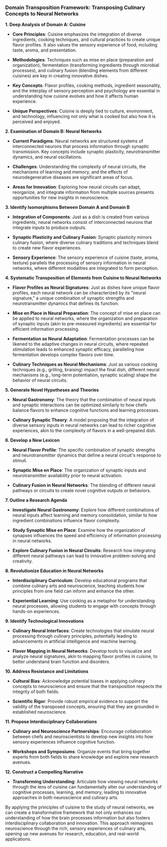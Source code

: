 ### Domain Transposition Framework: Transposing Culinary Concepts to Neural Networks

**1. Deep Analysis of Domain A: Cuisine**

- **Core Principles**: Cuisine emphasizes the integration of diverse ingredients, cooking techniques, and cultural practices to create unique flavor profiles. It also values the sensory experience of food, including taste, aroma, and presentation.

- **Methodologies**: Techniques such as mise en place (preparation and organization), fermentation (transforming ingredients through microbial processes), and culinary fusion (blending elements from different cuisines) are key in creating innovative dishes.

- **Key Concepts**: Flavor profiles, cooking methods, ingredient seasonality, and the interplay of sensory perception and psychology are essential in understanding how cuisine evolves and how it affects human experience.

- **Unique Perspectives**: Cuisine is deeply tied to culture, environment, and technology, influencing not only what is cooked but also how it is perceived and enjoyed.

**2. Examination of Domain B: Neural Networks**

- **Current Paradigms**: Neural networks are structured systems of interconnected neurons that process information through synaptic transmission. Key concepts include synaptic plasticity, neurotransmitter dynamics, and neural oscillations.

- **Challenges**: Understanding the complexity of neural circuits, the mechanisms of learning and memory, and the effects of neurodegenerative diseases are significant areas of focus.

- **Areas for Innovation**: Exploring how neural circuits can adapt, reorganize, and integrate information from multiple sources presents opportunities for new insights in neuroscience.

**3. Identify Isomorphisms Between Domain A and Domain B**

- **Integration of Components**: Just as a dish is created from various ingredients, neural networks consist of interconnected neurons that integrate inputs to produce outputs.

- **Synaptic Plasticity and Culinary Fusion**: Synaptic plasticity mirrors culinary fusion, where diverse culinary traditions and techniques blend to create new flavor experiences.

- **Sensory Experience**: The sensory experience of cuisine (taste, aroma, texture) parallels the processing of sensory information in neural networks, where different modalities are integrated to form perception.

**4. Systematic Transposition of Elements from Cuisine to Neural Networks**

- **Flavor Profiles as Neural Signatures**: Just as dishes have unique flavor profiles, each neural network can be characterized by its "neural signature," a unique combination of synaptic strengths and neurotransmitter dynamics that defines its function.

- **Mise en Place in Neural Preparation**: The concept of mise en place can be applied to neural networks, where the organization and preparation of synaptic inputs (akin to pre-measured ingredients) are essential for efficient information processing.

- **Fermentation as Neural Adaptation**: Fermentation processes can be likened to the adaptive changes in neural circuits, where repeated stimulation leads to enhanced synaptic efficacy, paralleling how fermentation develops complex flavors over time.

- **Culinary Techniques as Neural Mechanisms**: Just as various cooking techniques (e.g., grilling, braising) impact the final dish, different neural mechanisms (e.g., long-term potentiation, synaptic scaling) shape the behavior of neural circuits.

**5. Generate Novel Hypotheses and Theories**

- **Neural Gastronomy**: The theory that the combination of neural inputs and synaptic interactions can be optimized similarly to how chefs balance flavors to enhance cognitive functions and learning processes.

- **Culinary Synaptic Theory**: A model proposing that the integration of diverse sensory inputs in neural networks can lead to richer cognitive experiences, akin to the complexity of flavors in a well-prepared dish.

**6. Develop a New Lexicon**

- **Neural Flavor Profile**: The specific combination of synaptic strengths and neurotransmitter dynamics that define a neural circuit's response to stimuli.

- **Synaptic Mise en Place**: The organization of synaptic inputs and neurotransmitter availability prior to neural activation.

- **Culinary Fusion in Neural Networks**: The blending of different neural pathways or circuits to create novel cognitive outputs or behaviors.

**7. Outline a Research Agenda**

- **Investigate Neural Gastronomy**: Explore how different combinations of neural inputs affect learning and memory consolidation, similar to how ingredient combinations influence flavor complexity.

- **Study Synaptic Mise en Place**: Examine how the organization of synapses influences the speed and efficiency of information processing in neural networks.

- **Explore Culinary Fusion in Neural Circuits**: Research how integrating different neural pathways can lead to innovative problem-solving and creativity.

**8. Revolutionize Education in Neural Networks**

- **Interdisciplinary Curriculum**: Develop educational programs that combine culinary arts and neuroscience, teaching students how principles from one field can inform and enhance the other.

- **Experiential Learning**: Use cooking as a metaphor for understanding neural processes, allowing students to engage with concepts through hands-on experiences.

**9. Identify Technological Innovations**

- **Culinary Neural Interfaces**: Create technologies that simulate neural processing through culinary principles, potentially leading to advancements in artificial intelligence and machine learning.

- **Flavor Mapping in Neural Networks**: Develop tools to visualize and analyze neural signatures, akin to mapping flavor profiles in cuisine, to better understand brain function and disorders.

**10. Address Resistance and Limitations**

- **Cultural Bias**: Acknowledge potential biases in applying culinary concepts to neuroscience and ensure that the transposition respects the integrity of both fields.

- **Scientific Rigor**: Provide robust empirical evidence to support the validity of the transposed concepts, ensuring that they are grounded in established neuroscience.

**11. Propose Interdisciplinary Collaborations**

- **Culinary and Neuroscience Partnerships**: Encourage collaboration between chefs and neuroscientists to develop new insights into how sensory experiences influence cognitive function.

- **Workshops and Symposiums**: Organize events that bring together experts from both fields to share knowledge and explore new research avenues.

**12. Construct a Compelling Narrative**

- **Transforming Understanding**: Articulate how viewing neural networks through the lens of cuisine can fundamentally alter our understanding of cognitive processes, learning, and memory, leading to innovative approaches in both neuroscience and culinary arts.

By applying the principles of cuisine to the study of neural networks, we can create a transformative framework that not only enhances our understanding of how the brain processes information but also fosters interdisciplinary collaboration and innovation. This approach reimagines neuroscience through the rich, sensory experiences of culinary arts, opening up new avenues for research, education, and real-world applications.